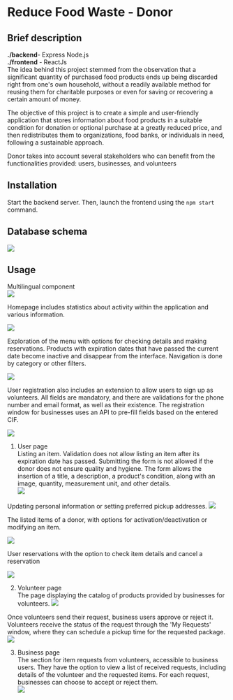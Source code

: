 # Reduce Food Waste - Donor

## Brief description
**./backend**- Express Node.js <br/>
**./frontend** - ReactJs <br/>
The idea behind this project stemmed from the observation that a significant quantity of purchased food products ends up being discarded right from one's own household, without a readily available method for reusing them for charitable purposes or even for saving or recovering a certain amount of money.

The objective of this project is to create a simple and user-friendly application that stores information about food products in a suitable condition for donation or optional purchase at a greatly reduced price, and then redistributes them to organizations, food banks, or individuals in need, following a sustainable approach.

Donor takes into account several stakeholders who can benefit from the functionalities provided: users, businesses, and volunteers
## Installation
Start the backend server. Then, launch the frontend using the `npm start` command.
## Database schema
![](./frontend/screenshots/db.png)

## Usage

Multilingual component <br/>
![](./frontend/screenshots/header.png)

Homepage includes statistics about activity within the application and various information.

![](./frontend/screenshots/menu.png)

Exploration of the menu with options for checking details and making reservations. Products with expiration dates that have passed the current date become inactive and disappear from the interface. Navigation is done by category or other filters.

![](./frontend/screenshots/explore.png)

User registration also includes an extension to allow users to sign up as volunteers. All fields are mandatory, and there are validations for the phone number and email format, as well as their existence. The registration window for businesses uses an API to pre-fill fields based on the entered CIF.

![](./frontend/screenshots/register.png)

1. User page <br/>
Listing an item. Validation does not allow listing an item after its expiration date has passed. Submitting the form is not allowed if the donor does not ensure quality and hygiene. The form allows the insertion of a title, a description, a product's condition, along with an image, quantity, measurement unit, and other details. <br/>
![](./frontend/screenshots/listing%20form.png)

Updating personal information or setting preferred pickup addresses.
![](./frontend/screenshots/user%20setting.png)

The listed items of a donor, with options for activation/deactivation or modifying an item.

![](./frontend/screenshots/listing.png)

User reservations with the option to check item details and cancel a reservation

![](./frontend/screenshots/reservations.png)

2. Volunteer page <br/>
The page displaying the catalog of products provided by businesses for volunteers.
![](./frontend/screenshots/volunteer%20explore.png)


Once volunteers send their request, business users approve or reject it. Volunteers receive the status of the request through the 'My Requests' window, where they can schedule a pickup time for the requested package.
![](./frontend/screenshots/volunteer%20requests%20status.png)

3. Business page <br/>
The section for item requests from volunteers, accessible to business users. They have the option to view a list of received requests, including details of the volunteer and the requested items. For each request, businesses can choose to accept or reject them. <br/>
![](./frontend/screenshots/volunteer%20requests.png)